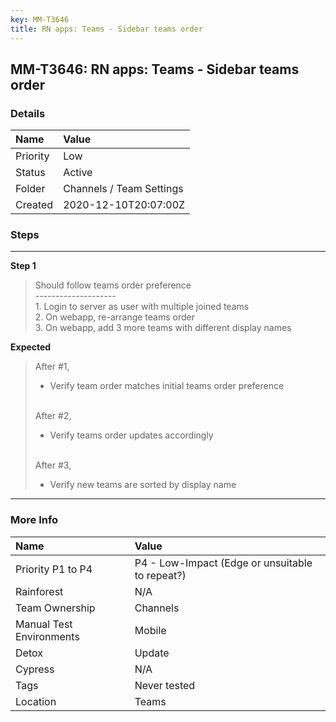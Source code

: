 ```yaml
---
key: MM-T3646
title: RN apps: Teams - Sidebar teams order
---
```


## MM-T3646: RN apps: Teams - Sidebar teams order

### Details

| Name     | Value                    |
| :------- | :----------------------- |
| Priority | Low                      |
| Status   | Active                   |
| Folder   | Channels / Team Settings |
| Created  | 2020-12-10T20:07:00Z     |

### Steps

<hr/>

**Step 1**

> <article>Should follow teams order preference<br>--------------------<br>1. Login to server as user with multiple joined teams<br>2. On webapp, re-arrange teams order<br>3. On webapp, add 3 more teams with different display names</article>

**Expected**

> <article>After #1,<ul><li>Verify team order matches initial teams order preference</li></ul><br>After #2,<ul><li>Verify teams order updates accordingly</li></ul><br>After #3,<ul><li>Verify new teams are sorted by display name</li></ul></article>

<hr/>

### More Info

| Name                     | Value                                           |
| :----------------------- | :---------------------------------------------- |
| Priority P1 to P4        | P4 - Low-Impact (Edge or unsuitable to repeat?) |
| Rainforest               | N/A                                             |
| Team Ownership           | Channels                                        |
| Manual Test Environments | Mobile                                          |
| Detox                    | Update                                          |
| Cypress                  | N/A                                             |
| Tags                     | Never tested                                    |
| Location                 | Teams                                           |
